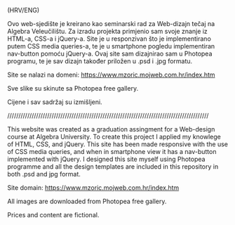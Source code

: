 (HRV/ENG)

Ovo web-sjedište je kreirano kao seminarski rad za Web-dizajn tečaj na Algebra Veleučilištu.
Za izradu projekta primjenio sam svoje znanje iz HTML-a, CSS-a i jQuery-a. Site je u responzivan što je implementirano putem CSS media queries-a,
te je u smartphone pogledu implementiran nav-button pomoću jQuery-a.
Ovaj site sam dizajnirao sam u Photopea programu, te je sav dizajn također priložen u .psd i .jpg formatu.

Site se nalazi na domeni: https://www.mzoric.mojweb.com.hr/index.htm

Sve slike su skinute sa Photopea free gallery.

Cijene i sav sadržaj su izmišljeni.

///////////////////////////////////////////////////////////////////////////////////////////

This website was created as a graduation assingment for a Web-design course at Algebra University.
To create this project I applied my knowlege of HTML, CSS, and jQuery. This site has been made responsive with the use of CSS media queries,
and when in smartphone view it has a nav-button implemented with jQuery.
I designed this site myself using Photopea programme and all the design templates are included in this repository in both .psd and jpg format.

Site domain: https://www.mzoric.mojweb.com.hr/index.htm

All images are downloaded from Photopea free gallery.

Prices and content are fictional.

